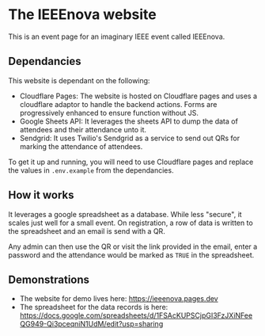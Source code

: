 # The IEEEnova website

This is an event page for an imaginary IEEE event called IEEEnova.

## Dependancies

This website is dependant on the following:

- Cloudflare Pages: The website is hosted on Cloudflare pages and uses a cloudflare adaptor to
  handle the backend actions. Forms are progressively enhanced to ensure function without JS.
- Google Sheets API: It leverages the sheets API to dump the data of attendees and their attendance
  unto it.
- Sendgrid: It uses Twilio's Sendgrid as a service to send out QRs for marking the attendance of
  attendees.

To get it up and running, you will need to use Cloudflare pages and replace the values in
`.env.example` from the dependancies.

## How it works

It leverages a google spreadsheet as a database. While less "secure", it scales just well for a
small event. On registration, a row of data is written to the spreadsheet and an email is send with
a QR.

Any admin can then use the QR or visit the link provided in the email, enter a password and the
attendance would be marked as `TRUE` in the spreadsheet.

## Demonstrations

- The website for demo lives here: https://ieeenova.pages.dev
- The spreadsheet for the data records is here:
  https://docs.google.com/spreadsheets/d/1FSAcKUPSCjpGI3FzJXiNFeeQG949-Qi3pceqniN1UdM/edit?usp=sharing
